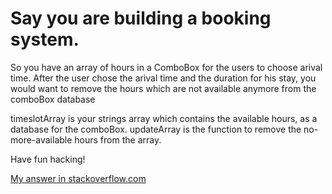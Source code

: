 # Say you are building a booking system.
 So you have an array of hours in a ComboBox for the users to choose arival time.
 After the user chose the arival time and the duration for his stay, you would want to remove the hours which are not available anymore from the comboBox database
 
 timeslotArray is your strings array which contains the available hours, as a database for the comboBox.
 updateArray is the function to remove the no-more-available hours from the array.

 Have fun hacking!
 
 [My answer in stackoverflow.com](https://stackoverflow.com/questions/65553855/javascript-timeslots-handling-by-removing-service-duration/65554897#65554897)
